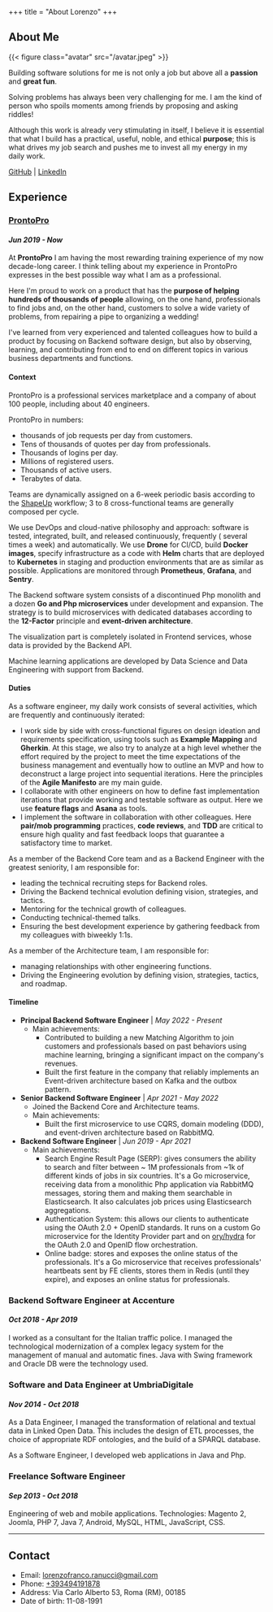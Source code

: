 +++
title = "About Lorenzo"
+++

## About Me

{{< figure class="avatar" src="/avatar.jpeg" >}}

Building software solutions for me is not only a job but above all a **passion** and **great fun**.

Solving problems has always been very challenging for me. I am the kind of person who spoils moments among friends by
proposing and asking riddles!

Although this work is already very stimulating in itself, I believe it is essential that what I build has a practical,
useful, noble, and ethical **purpose**; this is what drives my job search and pushes me to invest all my energy in my
daily work.

[GitHub](https://github.com/lorenzoranucci) | [LinkedIn](https://www.linkedin.com/in/lorenzo-franco-ranucci-859416b2/)

## Experience

### [ProntoPro](https://prontopro.it)

#### _Jun 2019 - Now_

At **ProntoPro** I am having the most rewarding training experience of my now decade-long career.
I think telling about my experience in ProntoPro expresses in the best possible way what I am as a professional.

Here I'm proud to work on a product that has the **purpose of helping hundreds of thousands of
people** allowing, on the one hand, professionals to find jobs and, on the other hand, customers to solve a
wide variety of problems, from repairing a pipe to organizing a wedding!

I've learned from very experienced and talented colleagues how to build a product by focusing on Backend software
design, but also by observing, learning, and contributing from end to end on different topics in various business
departments and functions.

#### Context

ProntoPro is a professional services marketplace and a company of about 100 people, including
about 40 engineers.

ProntoPro in numbers:

- thousands of job requests per day from customers.
- Tens of thousands of quotes per day from professionals.
- Thousands of logins per day.
- Millions of registered users.
- Thousands of active users.
- Terabytes of data.

Teams are dynamically assigned on a 6-week periodic basis according to
the [ShapeUp](https://basecamp.com/shapeup) workflow;
3 to 8 cross-functional teams are generally composed per cycle.

We use DevOps and cloud-native philosophy and approach: software is tested, integrated, built, and released
continuously, frequently (
several times a week) and automatically. We use **Drone** for CI/CD, build **Docker images**, specify
infrastructure as a code with
**Helm** charts that are deployed to **Kubernetes** in staging and production environments that are as similar as
possible.
Applications are monitored through **Prometheus**, **Grafana**, and **Sentry**.

The Backend software system consists of a discontinued Php monolith and a dozen **Go and Php microservices** under
development and expansion.
The strategy is to build microservices with dedicated databases according to the **12-Factor** principle and
**event-driven architecture**.

The visualization part is completely isolated in Frontend services, whose data is provided by the Backend API.

Machine learning applications are developed by Data Science and Data Engineering with support from Backend.

#### Duties

As a software engineer, my daily work consists of several activities, which are frequently and continuously iterated:

- I work side by side with cross-functional figures on design ideation and requirements specification, using
  tools such as **Example Mapping** and **Gherkin**. At this stage, we also try to analyze at a high level whether the
  effort
  required by the project to meet the time expectations of the business management and eventually how to outline an MVP
  and how to deconstruct a large project into sequential iterations. Here the principles of the **Agile Manifesto** are
  my
  main guide.
- I collaborate with other engineers on how to define fast implementation iterations that provide working and testable
  software as output. Here we use **feature flags** and **Asana** as tools.
- I implement the software in collaboration with other colleagues. Here **pair/mob programming** practices, **code
  reviews**,
  and **TDD** are critical to ensure high quality and fast feedback loops that guarantee a satisfactory time to market.

As a member of the Backend Core team and as a Backend Engineer with the greatest seniority, I am responsible for:

- leading the technical recruiting steps for Backend roles.
- Driving the Backend technical evolution defining vision, strategies, and tactics.
- Mentoring for the technical growth of colleagues.
- Conducting technical-themed talks.
- Ensuring the best development experience by gathering feedback from my colleagues with biweekly 1:1s.

As a member of the Architecture team, I am responsible for:

- managing relationships with other engineering functions.
- Driving the Engineering evolution by defining vision, strategies, tactics, and roadmap.

#### Timeline

- **Principal Backend Software Engineer** | _May 2022 - Present_
    - Main achievements:
        - Contributed to building a new Matching Algorithm to join customers and professionals based on
          past behaviors using
          machine learning, bringing a significant impact on the company's revenues.
        - Built the first feature in the company that reliably implements an Event-driven architecture based on Kafka
          and the outbox pattern.
- **Senior Backend Software Engineer** | _Apr 2021 - May 2022_
    - Joined the Backend Core and Architecture teams.
    - Main achievements:
        - Built the first microservice to use CQRS, domain modeling (DDD), and event-driven architecture based on
          RabbitMQ.
- **Backend Software Engineer** | _Jun 2019 - Apr 2021_
    - Main achievements:
        - Search Engine Result Page (SERP): gives consumers the ability to search and filter between ~ 1M professionals
          from ~1k of different kinds of jobs in six countries. It's a Go microservice, receiving data from a monolithic
          Php application via RabbitMQ messages, storing them and making them searchable in Elasticsearch. It also
          calculates job prices using Elasticsearch aggregations.
        - Authentication System: this allows our clients to authenticate using the OAuth 2.0 + OpenID standards. It runs
          on a custom Go microservice for the Identity Provider part and on [ory/hydra](https://github.com/ory/hydra)
          for the OAuth 2.0 and OpenID flow orchestration.
        - Online badge: stores and exposes the online status of the professionals. It's a Go microservice that receives
          professionals' heartbeats sent by FE clients, stores them in Redis (until they expire), and exposes an online
          status for professionals.

### Backend Software Engineer at Accenture

#### _Oct 2018 - Apr 2019_

I worked as a consultant for the Italian traffic police. I managed the technological modernization of a complex legacy
system for the management of manual and automatic fines. Java with Swing framework and Oracle DB were the technology
used.

### Software and Data Engineer at UmbriaDigitale

#### _Nov 2014 - Oct 2018_

As a Data Engineer, I managed the transformation of relational and textual data in Linked Open Data. This includes the
design of ETL processes, the choice of appropriate RDF ontologies, and the build of a SPARQL database.

As a Software Engineer, I developed web applications in Java and Php.

### Freelance Software Engineer

#### _Sep 2013 - Oct 2018_

Engineering of web and mobile applications.
Technologies: Magento 2, Joomla, PHP 7, Java 7, Android, MySQL, HTML, JavaScript, CSS.


---

## Contact

* Email: [lorenzofranco.ranucci@gmail.com](mailto:lorenzofranco.ranucci@gmail.com)
* Phone: [+393494191878](tel:+393494191878)
* Address: Via Carlo Alberto 53, Roma (RM), 00185
* Date of birth: 11-08-1991
